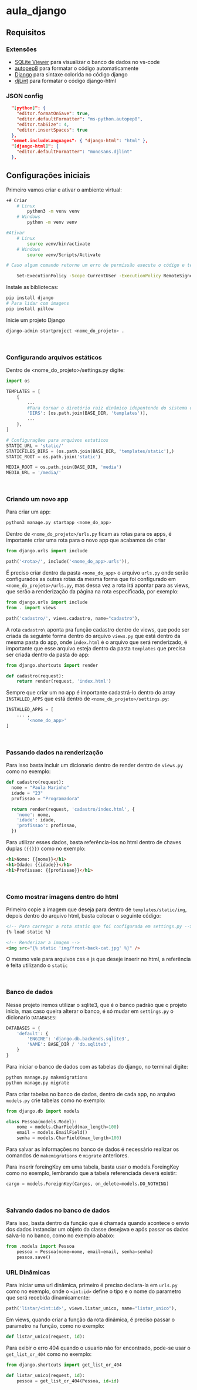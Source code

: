 # aula_django

## Requisitos

### Extensões

- [SQLite Viewer](https://marketplace.visualstudio.com/items?itemName=qwtel.sqlite-viewer) para visualizar o banco de dados no vs-code
- [autopep8](https://marketplace.visualstudio.com/items?itemName=ms-python.autopep8) para formatar o código automaticamente
- [Django](https://marketplace.visualstudio.com/items?itemName=batisteo.vscode-django) para sintaxe colorida no código django
- [djLint](https://marketplace.visualstudio.com/items?itemName=monosans.djlint) para formatar o código django-html

### JSON config

```json
  "[python]": {
    "editor.formatOnSave": true,
    "editor.defaultFormatter": "ms-python.autopep8",
    "editor.tabSize": 4,
    "editor.insertSpaces": true
  },
  "emmet.includeLanguages": { "django-html": "html" },
  "[django-html]": {
    "editor.defaultFormatter": "monosans.djlint"
  },
```

## Configurações iniciais

Primeiro vamos criar e ativar o ambiente virtual:

```bash
+# Criar
	# Linux
		python3 -m venv venv
	# Windows
		python -m venv venv

#Ativar
	# Linux
		source venv/bin/activate
	# Windows
		source venv/Scripts/Activate

# Caso algum comando retorne um erro de permissão execute o código e tente novamente:

	Set-ExecutionPolicy -Scope CurrentUser -ExecutionPolicy RemoteSigned
```

Instale as bibliotecas:

```bash
pip install django
# Para lidar com imagens
pip install pillow
```

Inicie um projeto Django

```bash
django-admin startproject <nome_do_projeto> .
```

<br>

### Configurando arquivos estáticos

Dentro de <nome_do_projeto>/settings.py digite:

```python
import os

TEMPLATES = [
    {
        ...
        #Para tornar o diretório raiz dinâmico idepentende do sistema operacional
        'DIRS': [os.path.join(BASE_DIR, 'templates')],
        ...
    },
]

# Configurações para arquivos estaticos
STATIC_URL = 'static/'
STATICFILES_DIRS = (os.path.join(BASE_DIR, 'templates/static'),)
STATIC_ROOT = os.path.join('static')

MEDIA_ROOT = os.path.join(BASE_DIR, 'media')
MEDIA_URL = '/media/'
```

<br>

### Criando um novo app

Para criar um app:

```bash
python3 manage.py startapp <nome_do_app>
```

Dentro de `<nome_do_projeto>/urls.py` ficam as rotas para os apps, é importante criar uma rota para o novo app que acabamos de criar

```python
from django.urls import include

path('<rota>/', include('<nome_do_app>.urls')),
```

É preciso criar dentro da pasta `<nome_do_app>` o arquivo `urls.py` onde serão configurados as outras rotas da mesma forma que foi configurado em `<nome_do_projeto>/urls.py`, mas dessa vez a rota irá apontar para as views, que serão a renderização da página na rota especificada, por exemplo:

```python
from django.urls import include
from . import views

path('cadastro/', views.cadastro, name="cadastro"),
```

A rota `cadastro\` aponta pra função cadastro dentro de views, que pode ser criada da seguinte forma dentro do arquivo `views.py` que está dentro da mesma pasta do app, onde `index.html` é o arquivo que será renderizado, é importante que esse arquivo esteja dentro da pasta `templates` que precisa ser criada dentro da pasta do app:

```python
from django.shortcuts import render

def cadastro(request):
    return render(request, 'index.html')
```

Sempre que criar um no app é importante cadastrá-lo dentro do array `INSTALLED_APPS` que está dentro de `<nome_do_projeto>/settings.py`:

```python
INSTALLED_APPS = [
    ... ,
		'<nome_do_app>'
]
```

<br>

### Passando dados na renderização

Para isso basta incluir um dicionario dentro de render dentro de `views.py` como no exemplo:

```python
def cadastro(request):
  nome = "Paula Marinho"
  idade = "23"
  profissao = "Programadora"

  return render(request, 'cadastro/index.html', {
    'nome': nome,
    'idade': idade,
    'profissao': profissao,
  })
```

Para utilizar esses dados, basta referência-los no html dentro de chaves duplas `({{}})` como no exemplo:

```html
<h1>Nome: {{nome}}</h1>
<h1>Idade: {{idade}}</h1>
<h1>Profissao: {{profissao}}</h1>
```

<br>

### Como mostrar imagens dentro do html

Primeiro copie a imagem que deseja para dentro de `templates/static/img`, depois dentro do arquivo html, basta colocar o seguinte código:

```html
<!-- Para carregar a rota static que foi configurada em settings.py -->
{% load static %}

<!-- Renderizar a imagem -->
<img src="{% static 'img/front-back-cat.jpg' %}" />
```

O mesmo vale para arquivos css e js que deseje inserir no html, a referência é feita utilizando o `static`

<br>

### Banco de dados

Nesse projeto iremos utilizar o sqlite3, que é o banco padrão que o projeto inicia, mas caso queira alterar o banco, é só mudar em `settings.py` o dicionario `DATABASES`:

```python
DATABASES = {
    'default': {
        'ENGINE': 'django.db.backends.sqlite3',
        'NAME': BASE_DIR / 'db.sqlite3',
    }
}
```

Para iniciar o banco de dados com as tabelas do django, no terminal digite:

```bash
python manage.py makemigrations
python manage.py migrate
```

Para criar tabelas no banco de dados, dentro de cada app, no arquivo `models.py` crie tabelas como no exemplo:

```python
from django.db import models

class Pessoa(models.Model):
    nome = models.CharField(max_length=100)
    email = models.EmailField()
    senha = models.CharField(max_length=100)

```

Para salvar as informações no banco de dados é necessário realizar os comandos de `makemigrations` e `migrate` anteriores.

Para inserir foreingKey em uma tabela, basta usar o models.ForeingKey como no exemplo, lembrando que a tabela referenciada deverá existir:

```python
cargo = models.ForeignKey(Cargos, on_delete=models.DO_NOTHING)
```

<br>

### Salvando dados no banco de dados

Para isso, basta dentro da função que é chamada quando acontece o envio dos dados instanciar um objeto da classe desejava e após passar os dados salva-lo no banco, como no exemplo abaixo:

```python
from .models import Pessoa
    pessoa = Pessoa(nome=nome, email=email, senha=senha)
    pessoa.save()
```

### URL Dinâmicas

Para iniciar uma url dinâmica, primeiro é preciso declara-la em `urls.py` como no exemplo, onde o `<int:id>` define o tipo e o nome do parametro que será recebida dinamicamente:

```python
path('listar/<int:id>', views.listar_unico, name="listar_unico"),
```

Em views, quando criar a função da rota dinâmica, é preciso passar o parametro na função, como no exemplo:

```python
def listar_unico(request, id):
```

Para exibir o erro 404 quando o usuario não for encontrado, pode-se usar o `get_list_or_404` como no exemplo:

```python
from django.shortcuts import get_list_or_404

def listar_unico(request, id):
    pessoa = get_list_or_404(Pessoa, id=id)
```
